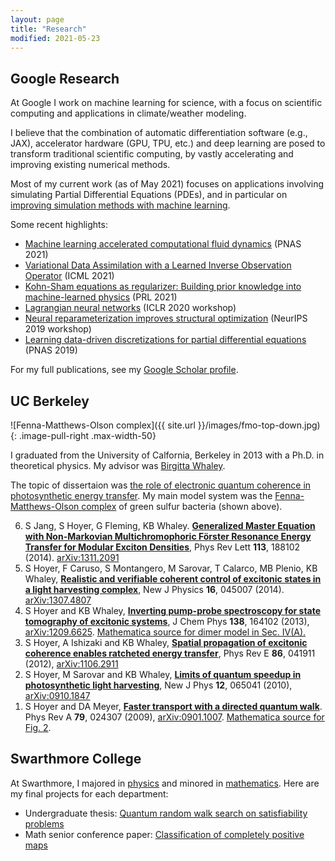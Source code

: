 ```yaml
---
layout: page
title: "Research"
modified: 2021-05-23
---
```


## Google Research

At Google I work on machine learning for science, with a focus on scientific
computing and applications in climate/weather modeling.

I believe that the combination of automatic differentiation software
(e.g., JAX), accelerator hardware (GPU, TPU, etc.) and deep learning are posed
to transform traditional scientific computing, by vastly accelerating and
improving existing numerical methods.

Most of my current work (as of May 2021) focuses on applications involving
simulating Partial Differential Equations (PDEs), and in particular on
[improving simulation methods with machine learning](https://ai.googleblog.com/2019/07/learning-better-simulation-methods-for.html).

Some recent highlights:

- [Machine learning accelerated computational fluid dynamics](https://www.pnas.org/content/118/21/e2101784118) (PNAS 2021)
- [Variational Data Assimilation with a Learned Inverse Observation Operator](https://arxiv.org/abs/2102.11192) (ICML 2021)
- [Kohn-Sham equations as regularizer: Building prior knowledge into machine-learned physics](https://journals.aps.org/prl/abstract/10.1103/PhysRevLett.126.036401) (PRL 2021)
- [Lagrangian neural networks](https://arxiv.org/abs/2003.04630) (ICLR 2020 workshop)
- [Neural reparameterization improves structural optimization](https://github.com/google-research/neural-structural-optimization) (NeurIPS 2019 workshop)
- [Learning data-driven discretizations for partial differential equations](https://www.pnas.org/content/116/31/15344.short) (PNAS 2019)

For my full publications, see my [Google Scholar profile](http://scholar.google.com/citations?user=bWTG5FgAAAAJ).

## UC Berkeley

![Fenna-Matthews-Olson complex]({{ site.url }}/images/fmo-top-down.jpg)
{: .image-pull-right .max-width-50}

I graduated from the University of Calfornia, Berkeley in 2013 with a Ph.D. in
theoretical physics. My advisor was [Birgitta Whaley](http://www.cchem.berkeley.edu/kbwgrp/).

The topic of dissertaion was [the role of electronic quantum coherence in photosynthetic energy transfer](http://www2.lbl.gov/Science-Articles/Archive/PBD-quantum-secrets.html).
My main model system was the [Fenna-Matthews-Olson complex](http://en.wikipedia.org/wiki/Fenna-Matthews-Olson_complex) of green sulfur bacteria (shown above).

<ol reversed="reversed">
    <li>S Jang, S Hoyer, G Fleming, KB Whaley. <a href="/pubs/PhysRevLett.113.188102.pdf"><b>Generalized Master Equation with Non-Markovian Multichromophoric Förster Resonance Energy Transfer for Modular Exciton Densities</b></a>, Phys Rev Lett <b>113</b>, 188102 (2014). <a href="http://arxiv.org/abs/1311.2091">arXiv:1311.2091</a></li>
    <li>S Hoyer, F Caruso, S Montangero, M Sarovar, T Calarco, MB Plenio, KB Whaley, <a href="http://iopscience.iop.org/1367-2630/16/4/045007"><b>Realistic and verifiable coherent control of excitonic states in a light harvesting complex</b></a>, New J Physics <b>16</b>, 045007 (2014). <a href="http://arxiv.org/abs/1307.4807">arXiv:1307.4807</a></li>
    <li>S Hoyer and KB Whaley, <a href="/pubs/JChemPhys.138.164102.pdf"><b>Inverting pump-probe spectroscopy for state tomography of excitonic systems</b></a>, J Chem Phys <b>138</b>, 164102 (2013), <a href="http://arxiv.org/abs/1209.6625">arXiv:1209.6625</a>. <a href="/pubs/pump-probe-tomography-dimer-model.nb">Mathematica source for dimer model in Sec. IV(A).</a></li>
    <li>S Hoyer, A Ishizaki and KB Whaley, <a href="/pubs/PhysRevE.86.041911.pdf"><b>Spatial propagation of excitonic coherence enables ratcheted energy transfer</b></a>, Phys Rev E <b>86</b>, 041911 (2012), <a href="http://arxiv.org/abs/1106.2911">arXiv:1106.2911</a></li>
    <li>S Hoyer, M Sarovar and KB Whaley, <a href="http://iopscience.iop.org/1367-2630/12/6/065041/"><b>Limits of quantum speedup in photosynthetic light harvesting</b></a>, New J Phys <b>12</b>, 065041 (2010), <a href="http://arxiv.org/abs/0910.1847">arXiv:0910.1847</a></li>
    <li>S Hoyer and DA Meyer, <a href="/pubs/PhysRevA.79.024307.pdf"><b>Faster transport with a directed quantum walk</b></a>. Phys Rev A <b>79</b>, 024307 (2009), <a href="http://arxiv.org/abs/0901.1007">arXiv:0901.1007</a>. <a href="/pubs/directedwalkplots.nb">Mathematica source for Fig. 2</a>.</li>
</ol>

## Swarthmore College

At Swarthmore, I majored in [physics](http://www.swarthmore.edu/NatSci/physics) and minored in [mathematics](http://www.swarthmore.edu/NatSci/math_stat). Here are my final projects for each department:

- Undergraduate thesis: [Quantum random walk search on satisfiability problems](/pubs/thesis.pdf)
- Math senior conference paper: [Classification of completely positive maps](/pubs/math97.pdf)
